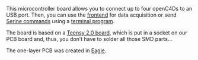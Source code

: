 This microcontroller board allows you to connect up to four openC4Ds to an USB port. Then, you can use the [frontend](https://github.com/claudimir-lago/openC4D/tree/master/frontend) for data acquisition or send [Serine commands](https://github.com/claudimir-lago/openC4D/blob/master/firmware/Manual_openC4D_3.pdf) using a [terminal program](https://sites.google.com/site/terminalbpp/).

The board is based on a [Teensy 2.0 board](https://www.pjrc.com/store/teensy.html), which is put in a socket on our PCB board and, thus, you don’t have to solder all those SMD parts…

The one-layer PCB was created in [Eagle](https://www.autodesk.com/products/eagle/free-download).
